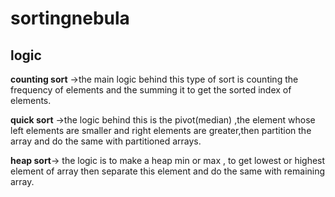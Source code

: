 # sortingnebula
## logic

**counting sort** ->the main logic behind this type of sort is counting the frequency of elements and the summing it to get the sorted index of elements.

**quick sort** ->the logic behind this is the pivot(median) ,the element whose left elements are smaller and right elements are greater,then partition the array and do the same with partitioned arrays.

**heap sort**-> the logic is to make a heap min or max , to get lowest or highest element of array then  separate this element and do the same with remaining array.